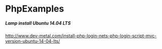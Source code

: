 PhpExamples
===========


##### Lamp install Ubuntu 14.04 LTS
http://www.dev-metal.com/install-php-login-nets-php-login-script-mvc-version-ubuntu-14-04-lts/

